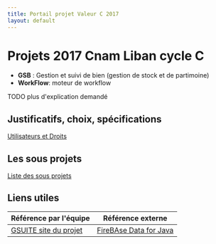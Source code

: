 ```yaml
---
title: Portail projet Valeur C 2017
layout: default
---
```


# Projets 2017 Cnam Liban cycle C 

* **GSB** : Gestion et suivi de bien (gestion de stock et de partimoine)
* **WorkFlow**: moteur de workflow 

TODO plus d'explication demandé

## Justificatifs, choix, spécifications

[Utilisateurs et Droits](tud)

## Les sous projets

[Liste des sous projets](sousProjets)

## Liens utiles

| Référence par l'équipe | Référence externe |
| ---------------------- | ----------------- |
| [GSUITE site du projet](http://projets2017.isae.edu.lb/) | [FireBAse Data for Java](https://github.com/bane73/firebase4j) |
